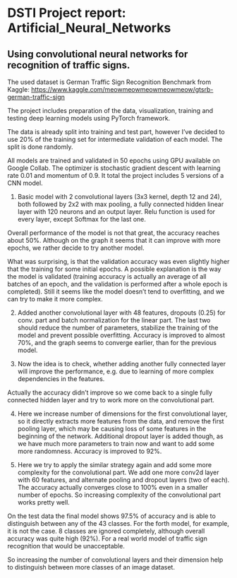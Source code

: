 # DSTI Project report: Artificial_Neural_Networks
## Using convolutional neural networks for recognition of traffic signs.

The used dataset is German Traffic Sign Recognition Benchmark from Kaggle:
https://www.kaggle.com/meowmeowmeowmeowmeow/gtsrb-german-traffic-sign

The project includes preparation of the data, visualization, training and testing deep learning models using PyTorch framework.

The data is already split into training and test part, however I’ve decided to use 20% of the training set for intermediate validation of each model. The split is done randomly. 

All models are trained and validated in 50 epochs using GPU available on Google Collab. The optimizer is stochastic gradient descent with learning rate 0.01 and momentum of 0.9. 
It total the project includes 5 versions of a CNN model.

1.	Basic model with 2 convolutional layers (3x3 kernel, depth 12 and 24), both followed by 2x2 with max pooling, a fully connected hidden linear layer with 120 neurons and an output layer. Relu function is used for every layer, except Softmax for the last one.

Overall performance of the model is not that great, the accuracy reaches about 50%. Although on the graph it seems that it can improve with more epochs, we rather decide to try another model.

What was surprising, is that the validation accuracy was even slightly higher that the training for some initial epochs. A possible explanation is the way the model is validated (training accuracy is actually an average of all batches of an epoch, and the validation is performed after a whole epoch is completed). Still it seems like the model doesn’t tend to overfitting, and we can try to make it more complex.

2.	Added another convolutional layer with 48 features, dropouts (0.25) for conv. part and batch normalization for the linear part. The last two should reduce the number of parameters, stabilize the training of the model  and prevent possible overfitting. 
Accuracy is improved to almost 70%, and the graph seems to converge earlier, than for the previous model.
 

3.	Now the idea is to check, whether adding another fully connected layer will improve the performance, e.g. due to learning of more complex dependencies in the features.
 
Actually the accuracy didn’t improve so we come back to a single fully connected hidden layer and try to work more on the convolutional part.

4.	Here we increase number of dimensions for the first convolutional layer, so it directly extracts more features from the data, and remove the first pooling layer, which may be causing loss of some features in the beginning of the network. Additional dropout layer is added though, as we have much more parameters to train now and want to add some more randomness. 
Accuracy is improved to 92%.

5.	Here we try to apply the similar strategy again and add some more complexity for the convolutional part. We add one more conv2d layer with 60 features, and alternate pooling and dropout layers (two of each).
The accuracy actually converges close to 100% even in a smaller number of epochs. So increasing complexity of the convolutional part works pretty well.

On the test data the final model shows 97.5% of accuracy and is able to distinguish between any of the 43 classes. For the forth model, for example, it is not the case. 8 classes are ignored completely, although overall accuracy was quite high (92%). For a real world model of traffic sign recognition that would be unacceptable.

So increasing the number of convolutional layers and their dimension help to distinguish between more classes of an image dataset. 
